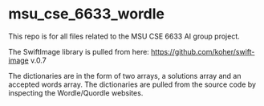 # msu_cse_6633_wordle

This repo is for all files related to the MSU CSE 6633 AI group project. 

The SwiftImage library is pulled from here: https://github.com/koher/swift-image v.0.7

The dictionaries are in the form of two arrays, a solutions array and an accepted words array.
The dictionaries are pulled from the source code by inspecting the Wordle/Quordle websites. 
